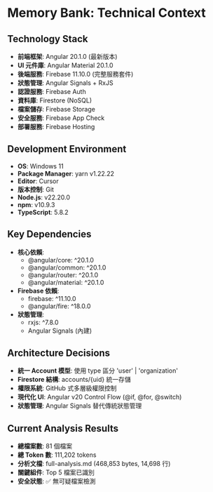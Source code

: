 # Memory Bank: Technical Context

## Technology Stack
- **前端框架**: Angular 20.1.0 (最新版本)
- **UI 元件庫**: Angular Material 20.1.0
- **後端服務**: Firebase 11.10.0 (完整服務套件)
- **狀態管理**: Angular Signals + RxJS
- **認證服務**: Firebase Auth
- **資料庫**: Firestore (NoSQL)
- **檔案儲存**: Firebase Storage
- **安全服務**: Firebase App Check
- **部署服務**: Firebase Hosting

## Development Environment
- **OS**: Windows 11
- **Package Manager**: yarn v1.22.22
- **Editor**: Cursor
- **版本控制**: Git
- **Node.js**: v22.20.0
- **npm**: v10.9.3
- **TypeScript**: 5.8.2

## Key Dependencies
- **核心依賴**: 
  - @angular/core: ^20.1.0
  - @angular/common: ^20.1.0
  - @angular/router: ^20.1.0
  - @angular/material: ^20.1.0
- **Firebase 依賴**:
  - firebase: ^11.10.0
  - @angular/fire: ^18.0.0
- **狀態管理**:
  - rxjs: ^7.8.0
  - Angular Signals (內建)

## Architecture Decisions
- **統一 Account 模型**: 使用 type 區分 'user' | 'organization'
- **Firestore 結構**: accounts/{uid} 統一存儲
- **權限系統**: GitHub 式多層級權限控制
- **現代化 UI**: Angular v20 Control Flow (@if, @for, @switch)
- **狀態管理**: Angular Signals 替代傳統狀態管理

## Current Analysis Results
- **總檔案數**: 81 個檔案
- **總 Token 數**: 111,202 tokens
- **分析文檔**: full-analysis.md (468,853 bytes, 14,698 行)
- **關鍵組件**: Top 5 檔案已識別
- **安全狀態**: ✅ 無可疑檔案檢測